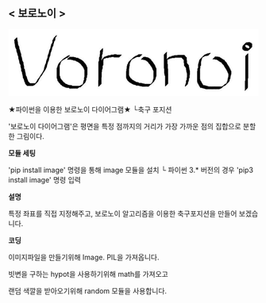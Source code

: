 ## < 보로노이 >
![Voronoi](./Image/Voronoi.JPG)


 ★파이썬을 이용한 보로노이 다이어그램★
 └축구 포지션

'보로노이 다이어그램'은 평면을 특정 점까지의 거리가 가장 가까운 점의 집합으로 분할한 그림이다.



**모듈 세팅**

'pip install image' 명령을 통해 image 모듈을 설치
└ 파이썬 3.* 버전의 경우 'pip3 install image' 명령 입력



**설명**

특정 좌표를 직접 지정해주고, 보로노이 알고리즘을 이용한 축구포지션을 만들어 보겠습니다.



**코딩**

이미지파일을 만들기위해 Image. PIL을 가져옵니다.

빗변을 구하는 hypot을 사용하기위해 math를 가져오고

랜덤 색깔을 받아오기위해 random 모듈을 사용합니다.



 

  







